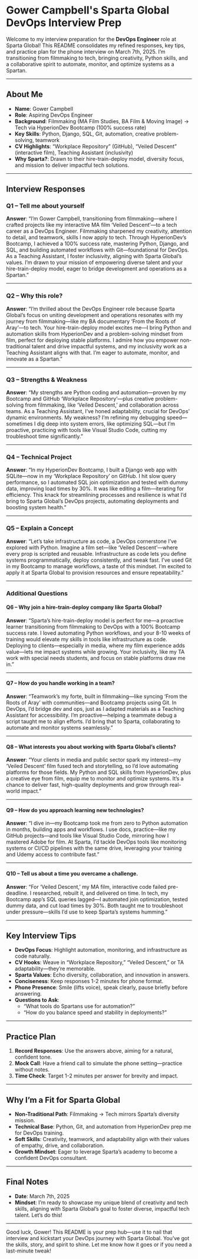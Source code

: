
# Gower Campbell's Sparta Global DevOps Interview Prep

Welcome to my interview preparation for the **DevOps Engineer** role at Sparta Global! This README consolidates my refined responses, key tips, and practice plan for the phone interview on March 7th, 2025. I’m transitioning from filmmaking to tech, bringing creativity, Python skills, and a collaborative spirit to automate, monitor, and optimize systems as a Spartan.

---

## About Me
- **Name**: Gower Campbell  
- **Role**: Aspiring DevOps Engineer  
- **Background**: Filmmaking (MA Film Studies, BA Film & Moving Image) → Tech via HyperionDev Bootcamp (100% success rate)  
- **Key Skills**: Python, Django, SQL, Git, automation, creative problem-solving, teamwork  
- **CV Highlights**: “Workplace Repository” (GitHub), “Veiled Descent” (interactive film), Teaching Assistant (inclusivity)  
- **Why Sparta?**: Drawn to their hire-train-deploy model, diversity focus, and mission to deliver impactful tech solutions.

---

## Interview Responses

### Q1 – Tell me about yourself
**Answer**: “I’m Gower Campbell, transitioning from filmmaking—where I crafted projects like my interactive MA film ‘Veiled Descent’—to a tech career as a DevOps Engineer. Filmmaking sharpened my creativity, attention to detail, and teamwork, skills I now apply to tech. Through HyperionDev’s Bootcamp, I achieved a 100% success rate, mastering Python, Django, and SQL, and building automated workflows with Git—foundational for DevOps. As a Teaching Assistant, I foster inclusivity, aligning with Sparta Global’s values. I’m drawn to your mission of empowering diverse talent and your hire-train-deploy model, eager to bridge development and operations as a Spartan.”

---

### Q2 – Why this role?
**Answer**: “I’m thrilled about the DevOps Engineer role because Sparta Global’s focus on uniting development and operations resonates with my journey from filmmaking—like my BA documentary ‘From the Roots of Aray’—to tech. Your hire-train-deploy model excites me—I bring Python and automation skills from HyperionDev and a problem-solving mindset from film, perfect for deploying stable platforms. I admire how you empower non-traditional talent and drive impactful systems, and my inclusivity work as a Teaching Assistant aligns with that. I’m eager to automate, monitor, and innovate as a Spartan.”

---

### Q3 – Strengths & Weakness
**Answer**: “My strengths are Python coding and automation—proven by my Bootcamp and GitHub ‘Workplace Repository’—plus creative problem-solving from filmmaking, like ‘Veiled Descent,’ and collaboration across teams. As a Teaching Assistant, I’ve honed adaptability, crucial for DevOps’ dynamic environments. My weakness? I’m refining my debugging speed—sometimes I dig deep into system errors, like optimizing SQL—but I’m proactive, practicing with tools like Visual Studio Code, cutting my troubleshoot time significantly.”

---

### Q4 – Technical Project
**Answer**: “In my HyperionDev Bootcamp, I built a Django web app with SQLite—now in my ‘Workplace Repository’ on GitHub. I hit slow query performance, so I automated SQL join optimization and tested with dummy data, improving load times by 30%. It was like editing a film—iterating for efficiency. This knack for streamlining processes and resilience is what I’d bring to Sparta Global’s DevOps projects, automating deployments and boosting system health.”

---

### Q5 – Explain a Concept
**Answer**: “Let’s take infrastructure as code, a DevOps cornerstone I’ve explored with Python. Imagine a film set—like ‘Veiled Descent’—where every prop is scripted and reusable. Infrastructure as code lets you define systems programmatically, deploy consistently, and tweak fast. I’ve used Git in my Bootcamp to manage workflows, a taste of this mindset. I’m excited to apply it at Sparta Global to provision resources and ensure repeatability.”

---

### Additional Questions

#### Q6 – Why join a hire-train-deploy company like Sparta Global?
**Answer**: “Sparta’s hire-train-deploy model is perfect for me—a proactive learner transitioning from filmmaking to DevOps with a 100% Bootcamp success rate. I loved automating Python workflows, and your 8-10 weeks of training would elevate my skills in tools like infrastructure as code. Deploying to clients—especially in media, where my film experience adds value—lets me impact systems while growing. Your inclusivity, like my TA work with special needs students, and focus on stable platforms draw me in.”

---

#### Q7 – How do you handle working in a team?
**Answer**: “Teamwork’s my forte, built in filmmaking—like syncing ‘From the Roots of Aray’ with communities—and Bootcamp projects using Git. In DevOps, I’d bridge dev and ops, just as I adapted materials as a Teaching Assistant for accessibility. I’m proactive—helping a teammate debug a script taught me to align efforts. I’d bring that to Sparta, collaborating to automate and monitor systems seamlessly.”

---

#### Q8 – What interests you about working with Sparta Global’s clients?
**Answer**: “Your clients in media and public sector spark my interest—my ‘Veiled Descent’ film fused tech and storytelling, so I’d love automating platforms for those fields. My Python and SQL skills from HyperionDev, plus a creative eye from film, equip me to monitor and optimize systems. It’s a chance to deliver fast, high-quality deployments and grow through real-world impact.”

---

#### Q9 – How do you approach learning new technologies?
**Answer**: “I dive in—my Bootcamp took me from zero to Python automation in months, building apps and workflows. I use docs, practice—like my GitHub projects—and tools like Visual Studio Code, mirroring how I mastered Adobe for film. At Sparta, I’d tackle DevOps tools like monitoring systems or CI/CD pipelines with the same drive, leveraging your training and Udemy access to contribute fast.”

---

#### Q10 – Tell us about a time you overcame a challenge.
**Answer**: “For ‘Veiled Descent,’ my MA film, interactive code failed pre-deadline. I researched, rebuilt it, and delivered on time. In tech, my Bootcamp app’s SQL queries lagged—I automated join optimization, tested dummy data, and cut load times by 30%. Both taught me to troubleshoot under pressure—skills I’d use to keep Sparta’s systems humming.”

---

## Key Interview Tips
- **DevOps Focus**: Highlight automation, monitoring, and infrastructure as code naturally.  
- **CV Hooks**: Weave in “Workplace Repository,” “Veiled Descent,” or TA adaptability—they’re memorable.  
- **Sparta Values**: Echo diversity, collaboration, and innovation in answers.  
- **Conciseness**: Keep responses 1-2 minutes for phone format.  
- **Phone Presence**: Smile (lifts voice), speak clearly, pause briefly before answering.  
- **Questions to Ask**:  
  - “What tools do Spartans use for automation?”  
  - “How do you balance speed and stability in deployments?”

---

## Practice Plan
1. **Record Responses**: Use the answers above, aiming for a natural, confident tone.  
2. **Mock Call**: Have a friend call to simulate the phone setting—practice without notes.  
3. **Time Check**: Target 1-2 minutes per answer for brevity and impact.  

---

## Why I’m a Fit for Sparta Global
- **Non-Traditional Path**: Filmmaking → Tech mirrors Sparta’s diversity mission.  
- **Technical Base**: Python, Git, and automation from HyperionDev prep me for DevOps training.  
- **Soft Skills**: Creativity, teamwork, and adaptability align with their values of empathy, drive, and collaboration.  
- **Growth Mindset**: Eager to leverage Sparta’s academy to become a confident DevOps consultant.

---

## Final Notes
- **Date**: March 7th, 2025  
- **Mindset**: I’m ready to showcase my unique blend of creativity and tech skills, aligning with Sparta Global’s goal to foster diverse, impactful tech talent. Let’s do this!

---

Good luck, Gower! This README is your prep hub—use it to nail that interview and kickstart your DevOps journey with Sparta Global. You’ve got the skills, story, and spirit to shine. Let me know how it goes or if you need a last-minute tweak!
